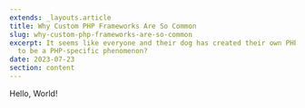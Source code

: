 ```yaml
---
extends: _layouts.article
title: Why Custom PHP Frameworks Are So Common
slug: why-custom-php-frameworks-are-so-common
excerpt: It seems like everyone and their dog has created their own PHP framework at some point. But why does this seem
  to be a PHP-specific phenomenon?
date: 2023-07-23
section: content
---
```


Hello, World!
